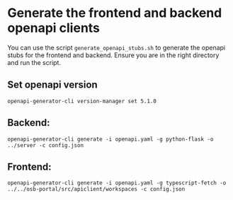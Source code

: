 # Generate the frontend and backend openapi clients

You can use the script `generate_openapi_stubs.sh` to generate the openapi stubs for the frontend and backend. Ensure you are in the right directory and run the script.

## Set openapi version

```
openapi-generator-cli version-manager set 5.1.0
```

## Backend:
```
openapi-generator-cli generate -i openapi.yaml -g python-flask -o ../server -c config.json
```

## Frontend:
```
openapi-generator-cli generate -i openapi.yaml -g typescript-fetch -o ../../osb-portal/src/apiclient/workspaces -c config.json


